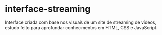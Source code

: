# interface-streaming
Interface criada com base nos visuais de um site de streaming de vídeos, estudo feito para aprofundar conhecimentos em HTML, CSS e JavaScript.
